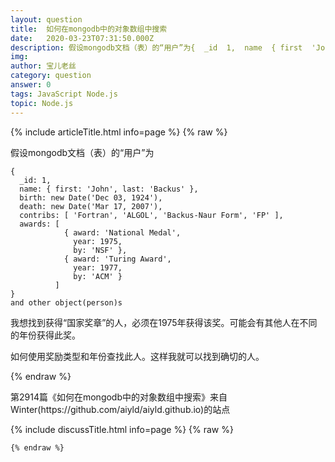 ```yaml
---
layout: question
title:  如何在mongodb中的对象数组中搜索
date:   2020-03-23T07:31:50.000Z
description: 假设mongodb文档（表）的“用户”为{  _id  1,  name  { first  'John', last  'Backus' },...
img: 
author: 宝儿老丝
category: question
answer: 0
tags: JavaScript Node.js
topic: Node.js
---
```

<div class="article-root">
  <div class="article">
    {% include articleTitle.html info=page %}
    {% raw %}
    <div class="article-content"><p><font style="vertical-align: inherit;"><font style="vertical-align: inherit;">假设mongodb文档（表）的“用户”为</font></font></p>

<pre><code>{<font></font>
  _id: 1,<font></font>
  name: { first: 'John', last: 'Backus' },<font></font>
  birth: new Date('Dec 03, 1924'),<font></font>
  death: new Date('Mar 17, 2007'),<font></font>
  contribs: [ 'Fortran', 'ALGOL', 'Backus-Naur Form', 'FP' ],<font></font>
  awards: [<font></font>
            { award: 'National Medal',<font></font>
              year: 1975,<font></font>
              by: 'NSF' },<font></font>
            { award: 'Turing Award',<font></font>
              year: 1977,<font></font>
              by: 'ACM' }<font></font>
          ]<font></font>
}<font></font>
and other object(person)s<font></font>
</code></pre>

<p><font style="vertical-align: inherit;"><font style="vertical-align: inherit;">我想找到获得“国家奖章”的人，必须在1975年获得该奖。可能会有其他人在不同的年份获得此奖。</font></font></p>

<p><font style="vertical-align: inherit;"><font style="vertical-align: inherit;">如何使用奖励类型和年份查找此人。</font><font style="vertical-align: inherit;">这样我就可以找到确切的人。</font></font></p></div>
    {% endraw %}
  </div>
  <p class="winter_mark">第2914篇《如何在mongodb中的对象数组中搜索》来自Winter(https://github.com/aiyld/aiyld.github.io)的站点</p>
  <div class="discuss-wrapper">
    {% include discussTitle.html info=page %}
    {% raw %}
    
    {% endraw %}
  </div>
<div>
